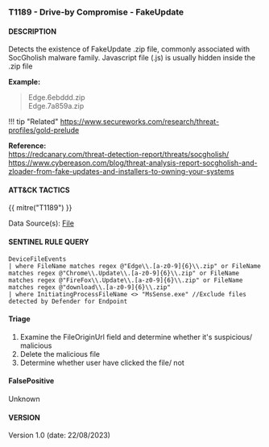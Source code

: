### T1189 - Drive-by Compromise - FakeUpdate

#### DESCRIPTION

Detects the existence of FakeUpdate .zip file, commonly associated with SocGholish malware family. Javascript file (.js) is usually hidden inside the .zip file

**Example:**

> Edge.6ebddd.zip\
> Edge.7a859a.zip

!!! tip "Related"
    <https://www.secureworks.com/research/threat-profiles/gold-prelude>

**Reference:**\
https://redcanary.com/threat-detection-report/threats/socgholish/
https://www.cybereason.com/blog/threat-analysis-report-socgholish-and-zloader-from-fake-updates-and-installers-to-owning-your-systems

#### ATT&CK TACTICS

{{ mitre("T1189") }}

Data Source(s): [File](https://attack.mitre.org/datasources/DS0022/)

#### SENTINEL RULE QUERY

```
DeviceFileEvents
| where FileName matches regex @"Edge\\.[a-z0-9]{6}\\.zip" or FileName matches regex @"Chrome\\.Update\\.[a-z0-9]{6}\\.zip" or FileName matches regex @"FireFox\\.Update\\.[a-z0-9]{6}\\.zip" or FileName matches regex @"download\\.[a-z0-9]{6}\\.zip"
| where InitiatingProcessFileName <> "MsSense.exe" //Exclude files detected by Defender for Endpoint
```

#### Triage

1. Examine the FileOriginUrl field and determine whether it's suspicious/ malicious
1. Delete the malicious file
1. Determine whether user have clicked the file/ not

#### FalsePositive

Unknown

#### VERSION

Version 1.0 (date: 22/08/2023)
